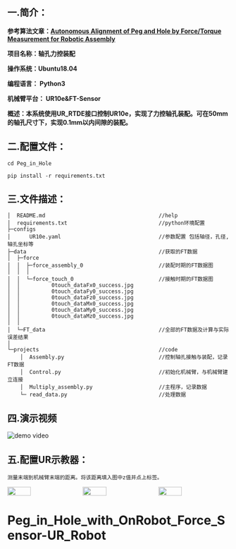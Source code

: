 ## **一.简介：**
**参考算法文章：[Autonomous Alignment of Peg and Hole by Force/Torque Measurement for Robotic Assembly](http://wjchen84.github.io/publications/C2016_CASE_PH.pdf)**

**项目名称：轴孔力控装配**

**操作系统：Ubuntu18.04**

**编程语言： Python3**

**机械臂平台： UR10e&FT-Sensor** 

**概述：本系统使用UR_RTDE接口控制UR10e，实现了力控轴孔装配。可在50mm的轴孔尺寸下，实现0.1mm以内间隙的装配。**

## **二.配置文件：**

    cd Peg_in_Hole

    pip install -r requirements.txt

## **三.文件描述：**
    │  README.md                                    //help
    │  requirements.txt                             //python环境配置
    ├─configs
    │      UR10e.yaml                               //参数配置 包括轴径，孔径,轴孔坐标等
    ├─data                                          //获取的FT数据
    │  ├─force
    │  │  ├─force_assembly_0                        //装配时期的FT数据图
    │  │  │      
    │  │  └─force_touch_0                           //接触时期的FT数据图
    │  │          0touch_dataFx0_success.jpg
    │  │          0touch_dataFy0_success.jpg
    │  │          0touch_dataFz0_success.jpg
    │  │          0touch_dataMx0_success.jpg
    │  │          0touch_dataMy0_success.jpg
    │  │          0touch_dataMz0_success.jpg
    │  │          
    │  └─FT_data                                    //全部的FT数据及计算与实际误差结果
    │          
    └─projects                                      //code
        │  Assembly.py                              //控制轴孔接触与装配，记录FT数据
        │  Control.py                               //初始化机械臂，与机械臂建立连接
        │  Multiply_assembly.py                     //主程序，记录数据
        └─ read_data.py                             //处理数据
        
## **四.演示视频**
![demo video](https://youtu.be/v5WuBuBptk0/)

## **五.配置UR示教器：**
    测量末端到机械臂末端的距离。将该距离填入图中z值并点上标签。

<div style="display:flex;">
    <img src="./configs/Image_guide1.jpeg" width="33%" style="margin-right:10px;">
    <img src="./configs/Image_guide2.jpeg" width="33%" style="margin-right:10px;">
<img src="./configs/Image_guide3.jpeg" width="33%">
</div>

# Peg_in_Hole_with_OnRobot_Force_Sensor-UR_Robot
